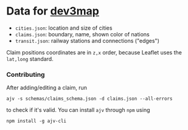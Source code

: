 # Data for [dev3map](https://dev3map.github.io/)

- `cities.json`: location and size of cities
- `claims.json`: boundary, name, shown color of nations
- `transit.json`: railway stations and connections ("edges")

Claim positions coordinates are in `z,x` order, because Leaflet uses the `lat,long` standard.

### Contributing
After adding/editing a claim, run

    ajv -s schemas/claims_schema.json -d claims.json --all-errors

to check if it's valid. You can install `ajv` through `npm` using

    npm install -g ajv-cli
